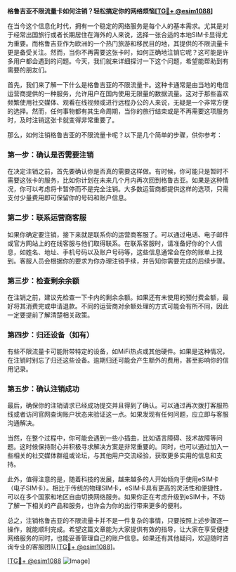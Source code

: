 **格鲁吉亚不限流量卡如何注销？轻松搞定你的网络烦恼[[TG💪+ @esim1088](https://t.me/s/esim1088)]**

在当今这个信息化时代，拥有一个稳定的网络服务是每个人的基本需求。尤其是对于经常出国旅行或者长期居住在海外的人来说，选择一张合适的本地SIM卡显得尤为重要。而格鲁吉亚作为欧洲的一个热门旅游和移民目的地，其提供的不限流量卡更是备受关注。然而，当你不再需要这张卡时，如何正确地注销它呢？这可能是许多用户都会遇到的问题。今天，我们就来详细探讨一下这个问题，希望能帮助到有需要的朋友们。

首先，我们来了解一下什么是格鲁吉亚的不限流量卡。这种卡通常是由当地的电信运营商提供的一种服务，允许用户在国内使用无限量的数据流量。这对于那些喜欢频繁使用社交媒体、观看在线视频或进行远程办公的人来说，无疑是一个非常方便的选择。然而，任何事物都有其生命周期，当你的旅行结束或是不再需要这项服务时，及时注销这张卡就变得非常重要了。

那么，如何注销格鲁吉亚的不限流量卡呢？以下是几个简单的步骤，供你参考：

### 第一步：确认是否需要注销

在决定注销之前，首先要确认你是否真的需要这样做。有时候，你可能只是暂时不需要这张卡的服务，比如你计划在未来几个月内再次回到格鲁吉亚。如果是这种情况，你可以考虑将卡暂停而不是完全注销。大多数运营商都提供这样的选项，只需支付少量费用即可保留你的号码和账户信息。

### 第二步：联系运营商客服

如果你确定要注销，接下来就是联系你的运营商客服了。可以通过电话、电子邮件或官方网站上的在线客服与他们取得联系。在联系客服时，请准备好你的个人信息，如姓名、地址、手机号码以及账户号码等，这些信息通常会在你的账单上找到。客服人员会根据你的要求为你办理注销手续，并告知你需要完成的后续步骤。

### 第三步：检查剩余余额

在注销之前，建议先检查一下卡内的剩余余额。如果还有未使用的预付费金额，最好将其消费完或申请退款。不同的运营商对余额处理的方式可能会有所不同，因此一定要提前了解清楚相关政策。

### 第四步：归还设备（如有）

有些不限流量卡可能附带特定的设备，如MiFi热点或其他硬件。如果是这种情况，在注销时别忘了归还这些设备。逾期归还可能会产生额外的费用，甚至影响你的信用记录。

### 第五步：确认注销成功

最后，确保你的注销请求已经成功提交并且得到了确认。可以通过再次拨打客服热线或者访问官网查询账户状态来验证这一点。如果发现有任何问题，应立即与客服沟通解决。

当然，在整个过程中，你可能会遇到一些小插曲，比如语言障碍、技术故障等问题。这时候保持耐心并积极寻求解决方案是非常重要的。同时，也可以通过加入一些相关的社交媒体群组或论坛，与其他用户交流经验，获取更多实用的信息和支持。

此外，值得注意的是，随着科技的发展，越来越多的人开始倾向于使用eSIM卡（电子SIM卡）。相比于传统的物理SIM卡，eSIM卡具有更高的灵活性和便捷性，可以在多个国家和地区自由切换网络服务。如果你正在考虑升级到eSIM卡，不妨了解一下相关的产品和服务，也许会为你的出行带来更多的便利。

总之，注销格鲁吉亚的不限流量卡并不是一件复杂的事情，只要按照上述步骤逐一操作，就能顺利完成。希望这篇文章能为大家提供有效的指导，让大家在享受便捷网络服务的同时，也能妥善管理自己的账户信息。如果还有其他疑问，欢迎随时咨询专业的客服团队[[TG💪+ @esim1088](https://t.me/s/esim1088)]。

[[TG💪+ @esim1088](https://t.me/s/esim1088) ![Image](https://i.postimg.cc/4NQfJmqS/Snipaste-2025-05-13-00-14-12.png)]